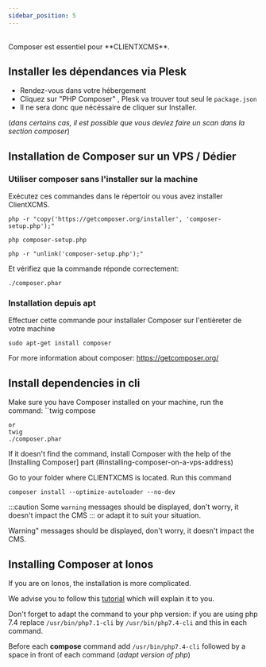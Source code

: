 ```yaml
---
sidebar_position: 5
---
```


<br/>
Composer est essentiel pour **CLIENTXCMS**. 

## Installer les dépendances via Plesk

- Rendez-vous dans votre hébergement
- Cliquez sur "PHP Composer" , Plesk va trouver tout seul le ```package.json```
- Il ne sera donc que nécéssaire de cliquer sur Installer.

(*dans certains cas, il est possible que vous deviez faire un scan dans la section composer*)

## Installation de Composer sur un VPS / Dédier


### Utiliser composer sans l'installer sur la machine 

Exécutez ces commandes dans le répertoir ou vous avez installer ClientXCMS.

```twig
php -r "copy('https://getcomposer.org/installer', 'composer-setup.php');"
```

```twig
php composer-setup.php
```

```twig
php -r "unlink('composer-setup.php');"
```

Et vérifiez que la commande réponde correctement: <br/> 
```twig
./composer.phar
``` 


### Installation depuis apt

Effectuer cette commande pour installaler Composer sur l'entièreter de votre machine
```twig
sudo apt-get install composer
```

For more information about composer: https://getcomposer.org/

## Install dependencies in cli

Make sure you have Composer installed on your machine, run the command: 
``twig
compose
```
or
twig
./composer.phar
```
 If it doesn't find the command, install Composer with the help of the [Installing Composer] part (#installing-composer-on-a-vps-address)

Go to your folder where CLIENTXCMS is located. 
Run this command 
```twig
composer install --optimize-autoloader --no-dev
``` 
:::caution
Some `warning` messages should be displayed, don't worry, it doesn't impact the CMS
:::
or adapt it to suit your situation.

Warning" messages should be displayed, don't worry, it doesn't impact the CMS.

## Installing Composer at Ionos

If you are on Ionos, the installation is more complicated. 

We advise you to follow this [tutorial](https://www.ionos.com/community/hosting/php/using-php-composer-in-11-ionos-webhosting-packages/) which will explain it to you.

Don't forget to adapt the command to your php version: if you are using php 7.4 replace ``/usr/bin/php7.1-cli`` by ``/usr/bin/php7.4-cli`` and this in each command.

Before each **compose** command add ``/usr/bin/php7.4-cli`` followed by a space in front of each command (*adapt version of php*)
